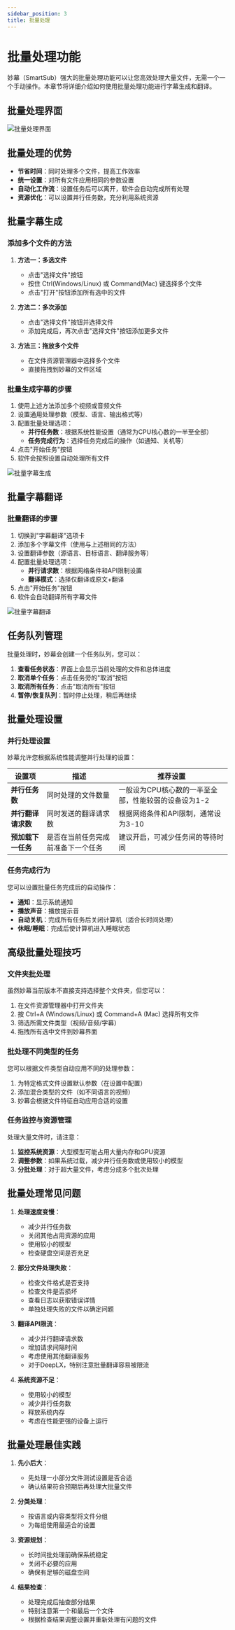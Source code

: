 ```yaml
---
sidebar_position: 3
title: 批量处理
---
```


# 批量处理功能

妙幕（SmartSub）强大的批量处理功能可以让您高效处理大量文件，无需一个一个手动操作。本章节将详细介绍如何使用批量处理功能进行字幕生成和翻译。

## 批量处理界面

<div className="img-container">
  <img src="/img/screenshots/batch-processing.png" alt="批量处理界面" />
</div>

## 批量处理的优势

- **节省时间**：同时处理多个文件，提高工作效率
- **统一设置**：对所有文件应用相同的参数设置
- **自动化工作流**：设置任务后可以离开，软件会自动完成所有处理
- **资源优化**：可以设置并行任务数，充分利用系统资源

## 批量字幕生成

### 添加多个文件的方法

1. **方法一：多选文件**

   - 点击"选择文件"按钮
   - 按住 Ctrl(Windows/Linux) 或 Command(Mac) 键选择多个文件
   - 点击"打开"按钮添加所有选中的文件

2. **方法二：多次添加**
   - 点击"选择文件"按钮并选择文件
   - 添加完成后，再次点击"选择文件"按钮添加更多文件
3. **方法三：拖放多个文件**
   - 在文件资源管理器中选择多个文件
   - 直接拖拽到妙幕的文件区域

### 批量生成字幕的步骤

1. 使用上述方法添加多个视频或音频文件
2. 设置通用处理参数（模型、语言、输出格式等）
3. 配置批量处理选项：
   - **并行任务数**：根据系统性能设置（通常为CPU核心数的一半至全部）
   - **任务完成行为**：选择任务完成后的操作（如通知、关机等）
4. 点击"开始任务"按钮
5. 软件会按照设置自动处理所有文件

<div className="img-container">
  <img src="/img/screenshots/batch-generation.png" alt="批量字幕生成" />
</div>

## 批量字幕翻译

### 批量翻译的步骤

1. 切换到"字幕翻译"选项卡
2. 添加多个字幕文件（使用与上述相同的方法）
3. 设置翻译参数（源语言、目标语言、翻译服务等）
4. 配置批量处理选项：
   - **并行请求数**：根据网络条件和API限制设置
   - **翻译模式**：选择仅翻译或原文+翻译
5. 点击"开始任务"按钮
6. 软件会自动翻译所有字幕文件

<div className="img-container">
  <img src="/img/screenshots/batch-translation.png" alt="批量字幕翻译" />
</div>

## 任务队列管理

批量处理时，妙幕会创建一个任务队列，您可以：

1. **查看任务状态**：界面上会显示当前处理的文件和总体进度
2. **取消单个任务**：点击任务旁的"取消"按钮
3. **取消所有任务**：点击"取消所有"按钮
4. **暂停/恢复队列**：暂时停止处理，稍后再继续

## 批量处理设置

### 并行处理设置

妙幕允许您根据系统性能调整并行处理的设置：

| 设置项             | 描述                               | 推荐设置                                             |
| ------------------ | ---------------------------------- | ---------------------------------------------------- |
| **并行任务数**     | 同时处理的文件数量                 | 一般设为CPU核心数的一半至全部，性能较弱的设备设为1-2 |
| **并行翻译请求数** | 同时发送的翻译请求数               | 根据网络条件和API限制，通常设为3-10                  |
| **预加载下一任务** | 是否在当前任务完成前准备下一个任务 | 建议开启，可减少任务间的等待时间                     |

### 任务完成行为

您可以设置批量任务完成后的自动操作：

- **通知**：显示系统通知
- **播放声音**：播放提示音
- **自动关机**：完成所有任务后关闭计算机（适合长时间处理）
- **休眠/睡眠**：完成后使计算机进入睡眠状态

## 高级批量处理技巧

### 文件夹批处理

虽然妙幕当前版本不直接支持选择整个文件夹，但您可以：

1. 在文件资源管理器中打开文件夹
2. 按 Ctrl+A (Windows/Linux) 或 Command+A (Mac) 选择所有文件
3. 筛选所需文件类型（视频/音频/字幕）
4. 拖拽所有选中文件到妙幕界面

### 批处理不同类型的任务

您可以根据文件类型自动应用不同的处理参数：

1. 为特定格式文件设置默认参数（在设置中配置）
2. 添加混合类型的文件（如不同语言的视频）
3. 妙幕会根据文件特征自动应用合适的设置

### 任务监控与资源管理

处理大量文件时，请注意：

1. **监控系统资源**：大型模型可能占用大量内存和GPU资源
2. **调整参数**：如果系统过载，减少并行任务数或使用较小的模型
3. **分批处理**：对于超大量文件，考虑分成多个批次处理

## 批量处理常见问题

1. **处理速度变慢**：

   - 减少并行任务数
   - 关闭其他占用资源的应用
   - 使用较小的模型
   - 检查硬盘空间是否充足

2. **部分文件处理失败**：

   - 检查文件格式是否支持
   - 检查文件是否损坏
   - 查看日志以获取错误详情
   - 单独处理失败的文件以确定问题

3. **翻译API限流**：

   - 减少并行翻译请求数
   - 增加请求间隔时间
   - 考虑使用其他翻译服务
   - 对于DeepLX，特别注意批量翻译容易被限流

4. **系统资源不足**：
   - 使用较小的模型
   - 减少并行任务数
   - 释放系统内存
   - 考虑在性能更强的设备上运行

## 批量处理最佳实践

1. **先小后大**：

   - 先处理一小部分文件测试设置是否合适
   - 确认结果符合预期后再处理大批量文件

2. **分类处理**：

   - 按语言或内容类型将文件分组
   - 为每组使用最适合的设置

3. **资源规划**：

   - 长时间批处理前确保系统稳定
   - 关闭不必要的应用
   - 确保有足够的磁盘空间

4. **结果检查**：
   - 处理完成后抽查部分结果
   - 特别注意第一个和最后一个文件
   - 根据检查结果调整设置并重新处理有问题的文件
